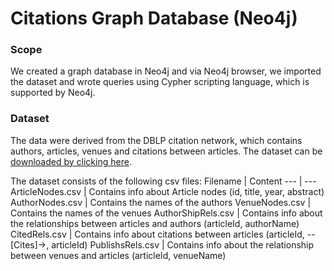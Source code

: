 # Citations Graph Database (Neo4j)

### Scope
We created a graph database in Neo4j and via Neo4j browser, we imported the dataset and wrote queries using Cypher scripting language, which is supported by Neo4j. 

### Dataset
The data were derived from the DBLP citation network, which contains authors, articles, venues and citations between articles. 
The dataset can be [downloaded by clicking here](https://drive.google.com/file/d/1bFEB_GxhPXT-xWEbK8hCUrR-TjdnqlYv/view?usp=sharing).

The dataset consists of the following csv files: 
Filename | Content
--- | ---
ArticleNodes.csv | Contains info about Article nodes (id, title, year, abstract)
AuthorNodes.csv | Contains the names of the authors
VenueNodes.csv | Contains the names of the venues
AuthorShipRels.csv | Contains info about the relationships between articles and authors (articleId, authorName)
CitedRels.csv | Contains info about citations between articles (articleId, --[Cites]->, articleId)
PublishsRels.csv | Contains info about the relationship between venues and articles (articleId, venueName)
